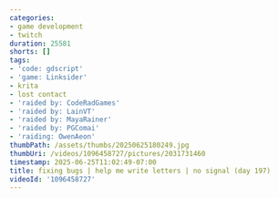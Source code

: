 ```yaml
---
categories:
- game development
- twitch
duration: 25581
shorts: []
tags:
- 'code: gdscript'
- 'game: Linksider'
- krita
- lost contact
- 'raided by: CodeRadGames'
- 'raided by: LainVT'
- 'raided by: MayaRainer'
- 'raided by: PGComai'
- 'raiding: OwenAeon'
thumbPath: /assets/thumbs/20250625180249.jpg
thumbUri: /videos/1096458727/pictures/2031731460
timestamp: 2025-06-25T11:02:49-07:00
title: fixing bugs | help me write letters | no signal (day 197)
videoId: '1096458727'
---
```

